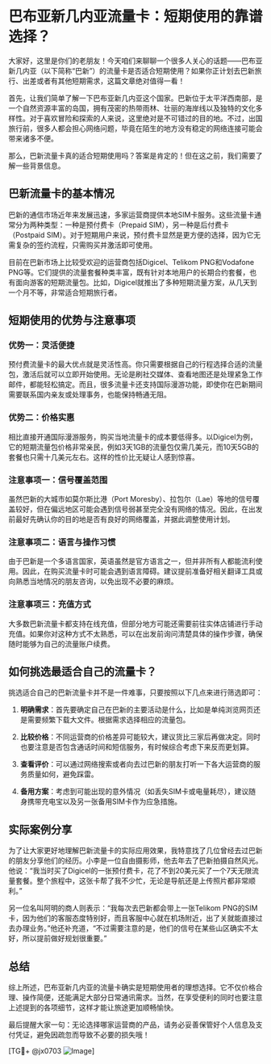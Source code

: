 # 巴布亚新几内亚流量卡：短期使用的靠谱选择？

大家好，这里是你们的老朋友！今天咱们来聊聊一个很多人关心的话题——巴布亚新几内亚（以下简称“巴新”）的流量卡是否适合短期使用？如果你正计划去巴新旅行、出差或者有其他短期需求，这篇文章绝对值得一看！

首先，让我们简单了解一下巴布亚新几内亚这个国家。巴新位于太平洋西南部，是一个自然资源丰富的岛国，拥有茂密的热带雨林、壮丽的海岸线以及独特的文化多样性。对于喜欢冒险和探索的人来说，这里绝对是不可错过的目的地。不过，出国旅行前，很多人都会担心网络问题，毕竟在陌生的地方没有稳定的网络连接可能会带来诸多不便。

那么，巴新流量卡真的适合短期使用吗？答案是肯定的！但在这之前，我们需要了解一些背景信息。

## 巴新流量卡的基本情况

巴新的通信市场近年来发展迅速，多家运营商提供本地SIM卡服务。这些流量卡通常分为两种类型：一种是预付费卡（Prepaid SIM），另一种是后付费卡（Postpaid SIM）。对于短期用户来说，预付费卡显然是更方便的选择，因为它无需复杂的签约流程，只需购买并激活即可使用。

目前在巴新市场上比较受欢迎的运营商包括Digicel、Telikom PNG和Vodafone PNG等。它们提供的流量套餐种类丰富，既有针对本地用户的长期合约套餐，也有面向游客的短期流量包。比如，Digicel就推出了多种短期流量方案，从几天到一个月不等，非常适合短期旅行者。

## 短期使用的优势与注意事项

### 优势一：灵活便捷

预付费流量卡的最大优点就是灵活性高。你只需要根据自己的行程选择合适的流量包，激活后就可以立即开始使用。无论是刷社交媒体、查看地图还是处理紧急工作邮件，都能轻松搞定。而且，很多流量卡还支持国际漫游功能，即使你在巴新期间需要联系国内亲友或处理事务，也能保持畅通无阻。

### 优势二：价格实惠

相比直接开通国际漫游服务，购买当地流量卡的成本要低得多。以Digicel为例，它的短期流量包价格非常亲民，例如3天1GB的流量包仅需几美元，而10天5GB的套餐也只需十几美元左右。这样的性价比无疑让人感到惊喜。

### 注意事项一：信号覆盖范围

虽然巴新的大城市如莫尔斯比港（Port Moresby）、拉包尔（Lae）等地的信号覆盖较好，但在偏远地区可能会遇到信号弱甚至完全没有网络的情况。因此，在出发前最好先确认你的目的地是否有良好的网络覆盖，并据此调整使用计划。

### 注意事项二：语言与操作习惯

由于巴新是一个多语言国家，英语虽然是官方语言之一，但并非所有人都能流利使用。因此，在购买流量卡时可能会遇到语言障碍。建议提前准备好相关翻译工具或向熟悉当地情况的朋友咨询，以免出现不必要的麻烦。

### 注意事项三：充值方式

大多数巴新流量卡都支持在线充值，但部分地方可能还需要前往实体店铺进行手动充值。如果你对这种方式不太熟悉，可以在出发前询问清楚具体的操作步骤，确保随时能够为自己的流量账户续费。

## 如何挑选最适合自己的流量卡？

挑选适合自己的巴新流量卡并不是一件难事，只要按照以下几点来进行筛选即可：

1. **明确需求**：首先要确定自己在巴新的主要活动是什么，比如是单纯浏览网页还是需要频繁下载大文件。根据需求选择相应的流量包。
   
2. **比较价格**：不同运营商的价格差异可能较大，建议货比三家后再做决定。同时也要注意是否包含通话时间和短信服务，有时候综合考虑下来反而更划算。

3. **查看评价**：可以通过网络搜索或者向去过巴新的朋友打听一下各大运营商的服务质量如何，避免踩雷。

4. **备用方案**：考虑到可能出现的意外情况（如丢失SIM卡或电量耗尽），建议随身携带充电宝以及另一张备用SIM卡作为应急措施。

## 实际案例分享

为了让大家更好地理解巴新流量卡的实际应用效果，我特意找了几位曾经去过巴新的朋友分享他们的经历。小李是一位自由摄影师，他去年去了巴新拍摄自然风光。他说：“我当时买了Digicel的一张预付费卡，花了不到20美元买了一个7天无限流量套餐。整个旅程中，这张卡帮了我不少忙，无论是导航还是上传照片都非常顺利。”

另一位名叫阿明的商人则表示：“我每次去巴新都会带上一张Telikom PNG的SIM卡，因为他们的客服态度特别好，而且客服中心就在机场附近，出了关就能直接过去办理业务。”他还补充道，“不过需要注意的是，他们的信号在某些山区确实不太好，所以提前做好规划很重要。”

## 总结

综上所述，巴布亚新几内亚的流量卡确实是短期使用者的理想选择。它不仅价格合理、操作简便，还能满足大部分日常通讯需求。当然，在享受便利的同时也要注意上述提到的各项细节，这样才能让旅途更加顺畅愉快。

最后提醒大家一句：无论选择哪家运营商的产品，请务必妥善保管好个人信息及支付凭证，避免因疏忽而导致不必要的损失哦！

[TG💪+ @jx0703 ![Image](https://github.com/user-attachments/assets/dbca1d08-cadb-493c-b0ec-ad6f7a83f270)]